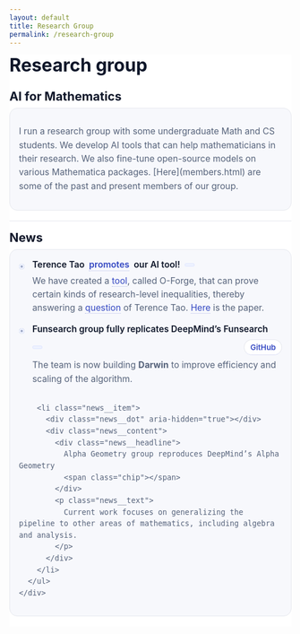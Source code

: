 ```yaml
---
layout: default
title: Research Group
permalink: /research-group
---
```


<section id="research" class="res">

  <h1 class="res__title">Research group</h1>

  <!-- ===== AI for Mathematics ===== -->
  <article class="card">
    <h2 class="card__title">AI for Mathematics</h2>
    <div class="card__body">
      <p>
        I run a research group with some undergraduate Math and CS students. We develop AI tools
        that can help mathematicians in their research. We also fine-tune open-source models on
        various Mathematica packages. [Here](members.html) are some of the past and present members of our group. 
      </p>
    </div>
  </article>

  <!-- ===== News ===== -->
  <article class="card">
    <h2 class="card__title">News</h2>
    <div class="card__body">
      <ul class="news">
        <li class="news__item">
          <div class="news__dot" aria-hidden="true"></div>
          <div class="news__content">
            <div class="news__headline">
              Terence Tao <a href="https://mathstodon.xyz/@tao/115379172603958618">promotes</a> our AI tool!
              <span class="chip"></span>
            </div>
            <p class="news__text">
              We have created a <a href="https://o-forge.com/">tool</a>, called O-Forge, that can prove certain kinds of research-level inequalities, thereby answering a <a href="https://mathoverflow.net/questions/463937/what-mathematical-problems-can-be-attacked-using-deepminds-recent-mathematical/463940#463940">question</a> of Terence Tao. <a href="https://arxiv.org/abs/2510.12350">Here</a> is the paper.
            </p>
          </div>
        </li>
        <li class="news__item">
          <div class="news__dot" aria-hidden="true"></div>
          <div class="news__content">
            <div class="news__headline">
              Funsearch group fully replicates DeepMind’s Funsearch
              <span class="chip"></span>
              <a class="repo" href="https://github.com/SiddarthNarayanan01/research_v2" target="_blank" rel="noopener">GitHub</a>
            </div>
            <p class="news__text">
              The team is now building <strong>Darwin</strong> to improve efficiency and scaling of the algorithm.
            </p>
          </div>
        </li>

        <li class="news__item">
          <div class="news__dot" aria-hidden="true"></div>
          <div class="news__content">
            <div class="news__headline">
              Alpha Geometry group reproduces DeepMind’s Alpha Geometry
              <span class="chip"></span>
            </div>
            <p class="news__text">
              Current work focuses on generalizing the pipeline to other areas of mathematics, including algebra and analysis.
            </p>
          </div>
        </li>
      </ul>
    </div>
  </article>

</section>

<style>
  :root{
    --bg: #ffffff;
    --ink: #0f172a;
    --mute: #475569;
    --soft: #55627a;
    --line: #e6e8ee;
    --chip: #f7f8fc;
    --r: 14px;
  }

  .res{ background: var(--bg); max-width: 900px; }
  .res__title{ margin: 0 0 6px 0; font-size: 2rem; line-height: 1.2; color: var(--ink); }

  .card{ padding: 16px 0 18px 0; border-top: 1px solid var(--line); }
  .card:first-of-type{ border-top: 0; }

  .card__title{ margin: 0 0 8px 0; font-size: 1.35rem; font-weight: 650; color: var(--ink); }

  .card__body{
    background: var(--chip);
    border: 1px solid var(--line);
    border-radius: var(--r);
    padding: 14px 16px;
    color: var(--soft);
    font-size: 0.98rem;
    line-height: 1.55;
  }

  .card__body a{
    color: #3347c2;
    text-decoration: none;
    border-bottom: 1px dotted rgba(51,71,194,.35);
  }
  .card__body a:hover{ border-bottom-color: transparent; }

  /* ===== News list styling ===== */
  .news{
    list-style: none;
    margin: 0;
    padding: 2px 0 0 0;
    display: grid;
    gap: 14px;
  }

  .news__item{
    position: relative;
    display: grid;
    grid-template-columns: 14px 1fr;
    gap: 10px;
    align-items: start;
  }

  .news__dot{
    width: 10px; height: 10px;
    margin-top: 9px;
    border-radius: 999px;
    background: #9aa6c4;
    box-shadow: 0 0 0 3px #eef2ff inset;
  }

  .news__headline{
    color: var(--ink);
    font-weight: 600;
    line-height: 1.35;
    display: flex;
    flex-wrap: wrap;
    gap: 8px;
    align-items: center;
  }

  .news__text{
    margin: 6px 0 0 0;
    color: var(--soft);
  }

  .chip{
    display: inline-block;
    font-size: 0.74rem;
    padding: 2px 8px;
    border-radius: 999px;
    background: #eef2ff;
    border: 1px solid #dfe6ff;
    color: #3347c2;
    line-height: 1.6;
  }

  .repo{
    margin-left: auto;
    font-size: 0.85rem;
    padding: 4px 10px;
    border-radius: 999px;
    background: #ffffff;
    border: 1px solid var(--line);
    color: #3347c2 !important;
    text-decoration: none;
    border-bottom: 0;
  }
  .repo:hover{ background: #f9fafb; }

  @media (max-width: 640px){
    .card__title{ font-size: 1.2rem; }
    .card__body{ font-size: 0.96rem; }
    .news__headline{ gap: 6px; }
    .repo{ padding: 3px 8px; }
  }
</style>
